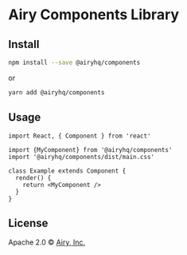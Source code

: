 # Airy Components Library

## Install

```bash
npm install --save @airyhq/components
```

or

```bash
yarn add @airyhq/components
``` 

## Usage

```tsx
import React, { Component } from 'react'

import {MyComponent} from '@airyhq/components'
import '@airyhq/components/dist/main.css'

class Example extends Component {
  render() {
    return <MyComponent />
  }
}
```

## License

Apache 2.0 © [Airy, Inc.](https://airy.co)
